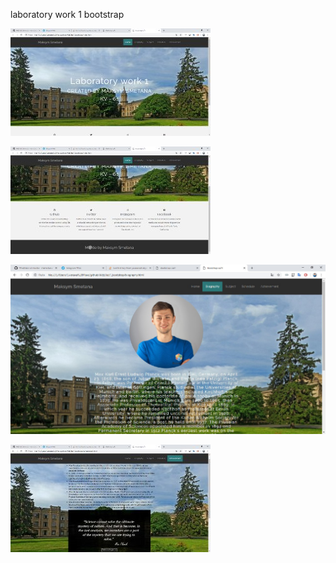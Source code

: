 laboratory work 1 bootstrap

![alt text](img/screen1.jpg)

![alt text](img/screen2.jpg)

![alt text](img/screen3.jpg)

![alt text](img/screen4.jpg)